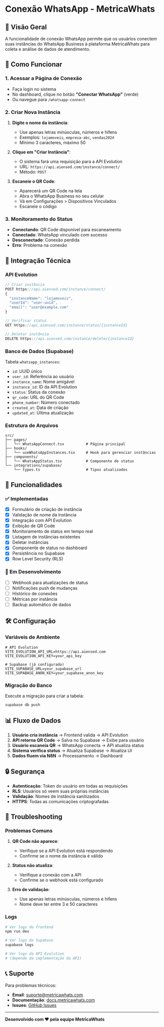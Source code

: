 # Conexão WhatsApp - MetricaWhats

## 📱 Visão Geral

A funcionalidade de conexão WhatsApp permite que os usuários conectem suas instâncias do WhatsApp Business à plataforma MetricaWhats para coleta e análise de dados de atendimento.

## 🚀 Como Funcionar

### 1. Acessar a Página de Conexão

- Faça login no sistema
- No dashboard, clique no botão **"Conectar WhatsApp"** (verde)
- Ou navegue para `/whatsapp-connect`

### 2. Criar Nova Instância

1. **Digite o nome da instância**:
   - Use apenas letras minúsculas, números e hífens
   - Exemplos: `lojamoveis`, `empresa-abc`, `vendas2024`
   - Mínimo 3 caracteres, máximo 50

2. **Clique em "Criar Instância"**:
   - O sistema fará uma requisição para a API Evolution
   - URL: `https://api.aiensed.com/instance/connect/`
   - Método: `POST`

3. **Escaneie o QR Code**:
   - Aparecerá um QR Code na tela
   - Abra o WhatsApp Business no seu celular
   - Vá em Configurações > Dispositivos Vinculados
   - Escaneie o código

### 3. Monitoramento do Status

- **Conectando**: QR Code disponível para escaneamento
- **Conectado**: WhatsApp vinculado com sucesso
- **Desconectado**: Conexão perdida
- **Erro**: Problema na conexão

## 🔧 Integração Técnica

### API Evolution

```typescript
// Criar instância
POST https://api.aiensed.com/instance/connect/
{
  "instanceName": "lojamoveis",
  "userId": "user-uuid",
  "email": "user@example.com"
}

// Verificar status
GET https://api.aiensed.com/instance/status/{instanceId}

// Deletar instância
DELETE https://api.aiensed.com/instance/delete/{instanceId}
```

### Banco de Dados (Supabase)

Tabela `whatsapp_instances`:
- `id`: UUID único
- `user_id`: Referência ao usuário
- `instance_name`: Nome amigável
- `instance_id`: ID da API Evolution
- `status`: Status da conexão
- `qr_code`: URL do QR Code
- `phone_number`: Número conectado
- `created_at`: Data de criação
- `updated_at`: Última atualização

### Estrutura de Arquivos

```
src/
├── pages/
│   └── WhatsAppConnect.tsx          # Página principal
├── hooks/
│   └── useWhatsAppInstances.tsx     # Hook para gerenciar instâncias
├── components/
│   └── WhatsAppStatus.tsx           # Componente de status
└── integrations/supabase/
    └── types.ts                     # Tipos atualizados
```

## 🎯 Funcionalidades

### ✅ Implementadas

- [x] Formulário de criação de instância
- [x] Validação de nome da instância
- [x] Integração com API Evolution
- [x] Exibição de QR Code
- [x] Monitoramento de status em tempo real
- [x] Listagem de instâncias existentes
- [x] Deletar instâncias
- [x] Componente de status no dashboard
- [x] Persistência no Supabase
- [x] Row Level Security (RLS)

### 🔄 Em Desenvolvimento

- [ ] Webhook para atualizações de status
- [ ] Notificações push de mudanças
- [ ] Histórico de conexões
- [ ] Métricas por instância
- [ ] Backup automático de dados

## 🛠️ Configuração

### Variáveis de Ambiente

```env
# API Evolution
VITE_EVOLUTION_API_URL=https://api.aiensed.com
VITE_EVOLUTION_API_KEY=your_api_key

# Supabase (já configurado)
VITE_SUPABASE_URL=your_supabase_url
VITE_SUPABASE_ANON_KEY=your_supabase_anon_key
```

### Migração do Banco

Execute a migração para criar a tabela:

```bash
supabase db push
```

## 📊 Fluxo de Dados

1. **Usuário cria instância** → Frontend valida → API Evolution
2. **API retorna QR Code** → Salva no Supabase → Exibe para usuário
3. **Usuário escaneia QR** → WhatsApp conecta → API atualiza status
4. **Sistema verifica status** → Atualiza Supabase → Atualiza UI
5. **Dados fluem via N8N** → Processamento → Dashboard

## 🔒 Segurança

- **Autenticação**: Token do usuário em todas as requisições
- **RLS**: Usuários só veem suas próprias instâncias
- **Validação**: Nomes de instância sanitizados
- **HTTPS**: Todas as comunicações criptografadas

## 🐛 Troubleshooting

### Problemas Comuns

1. **QR Code não aparece**:
   - Verifique se a API Evolution está respondendo
   - Confirme se o nome da instância é válido

2. **Status não atualiza**:
   - Verifique a conexão com a API
   - Confirme se o webhook está configurado

3. **Erro de validação**:
   - Use apenas letras minúsculas, números e hífens
   - Nome deve ter entre 3 e 50 caracteres

### Logs

```bash
# Ver logs do frontend
npm run dev

# Ver logs do Supabase
supabase logs

# Ver logs da API Evolution
# (depende da implementação da API)
```

## 📞 Suporte

Para problemas técnicos:
- **Email**: suporte@metricawhats.com
- **Documentação**: [docs.metricawhats.com](https://docs.metricawhats.com)
- **Issues**: [GitHub Issues](https://github.com/seu-usuario/metricawhats/issues)

---

**Desenvolvido com ❤️ pela equipe MetricaWhats**
